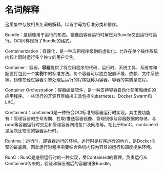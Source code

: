 # 名词解释

这里集中存放相关名词的解释。以首字母为标准分类和排序。

Bundle：是镜像用于运行的形态。镜像由容器运行时解压为Bundle交由运行时运行。OCI同样规范了Bundle的格式。

Containerization：容器化，是一种应用程序级别的虚拟化。允许在单个操作系统内核上同时运行多个独立的用户实例。

Container：容器，**容器**提供了将应用程序的代码、运行时、系统工具、系统库和配置打包到一个**实例**中的标准方法。每个容器可以独立配置环境、依赖、文件系统等。镜像在经过容器引擎处理后运行的程序就称为容器。容器的实质是进程。

Container Orchestration：容器编排软件，是一种支持容器自动化部署和组织的应用程序。一些流行的开源容器编排工具包括Kubernetes、Docker Swarm和LXC。

Containerd：containerd是一种符合OCI标准的容器运行时实现。其主要功能有：管理容器的生命周期、拉取/推送容器镜像、管理镜像及容器数据的存储、与runc等容器运行时交互和管理容器网络接口及网络等。相比于RunC，containerd是层次比较高的容器运行时。

Runtime：运行时，即容器运行的环境。运行时是程序运行的地方，是Docker引擎的最底层。因此运行时程序需要结合系统内核为容器的运行和调度提供环境。

RunC：RunC是底层运行时的一种实现，受Containerd的管理，负责运行从Containerd传来的，验证和解压缩后的容器镜像Bundle。





